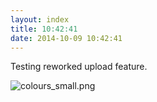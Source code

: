 ```yaml
---
layout: index
title: 10:42:41
date: 2014-10-09 10:42:41
---
```

Testing reworked upload feature.

![colours_small.png](http://www.subdimension.co.uk/blurb/files/2014-10-09104241/colours_small.png)